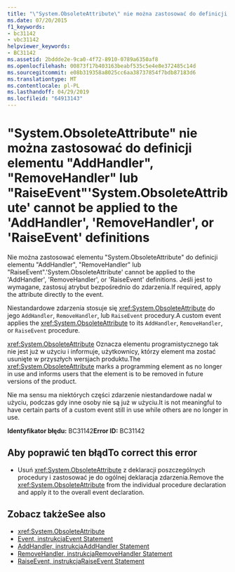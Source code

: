 ```yaml
---
title: "\"System.ObsoleteAttribute\" nie można zastosować do definicji elementu \"AddHandler\", \"RemoveHandler\" lub \"RaiseEvent\""
ms.date: 07/20/2015
f1_keywords:
- bc31142
- vbc31142
helpviewer_keywords:
- BC31142
ms.assetid: 2bddde2e-9ca0-4f72-8910-0789a6350af8
ms.openlocfilehash: 00873f17b403163beabf535c5e4e8e372485c14d
ms.sourcegitcommit: e08b319358a8025cc6aa38737854f7bdb87183d6
ms.translationtype: MT
ms.contentlocale: pl-PL
ms.lasthandoff: 04/29/2019
ms.locfileid: "64913143"
---
```

# <a name="systemobsoleteattribute-cannot-be-applied-to-the-addhandler-removehandler-or-raiseevent-definitions"></a><span data-ttu-id="d72bf-102">"System.ObsoleteAttribute" nie można zastosować do definicji elementu "AddHandler", "RemoveHandler" lub "RaiseEvent"</span><span class="sxs-lookup"><span data-stu-id="d72bf-102">'System.ObsoleteAttribute' cannot be applied to the 'AddHandler', 'RemoveHandler', or 'RaiseEvent' definitions</span></span>
<span data-ttu-id="d72bf-103">Nie można zastosować elementu "System.ObsoleteAttribute" do definicji elementu "AddHandler", "RemoveHandler" lub "RaiseEvent".</span><span class="sxs-lookup"><span data-stu-id="d72bf-103">'System.ObsoleteAttribute' cannot be applied to the 'AddHandler', 'RemoveHandler', or 'RaiseEvent' definitions.</span></span> <span data-ttu-id="d72bf-104">Jeśli jest to wymagane, zastosuj atrybut bezpośrednio do zdarzenia.</span><span class="sxs-lookup"><span data-stu-id="d72bf-104">If required, apply the attribute directly to the event.</span></span>  
  
 <span data-ttu-id="d72bf-105">Niestandardowe zdarzenia stosuje się <xref:System.ObsoleteAttribute> do jego `AddHandler`, `RemoveHandler`, lub `RaiseEvent` procedury.</span><span class="sxs-lookup"><span data-stu-id="d72bf-105">A custom event applies the <xref:System.ObsoleteAttribute> to its `AddHandler`, `RemoveHandler`, or `RaiseEvent` procedure.</span></span>  
  
 <span data-ttu-id="d72bf-106"><xref:System.ObsoleteAttribute> Oznacza elementu programistycznego tak nie jest już w użyciu i informuje, użytkownicy, którzy element ma zostać usunięte w przyszłych wersjach produktu.</span><span class="sxs-lookup"><span data-stu-id="d72bf-106">The <xref:System.ObsoleteAttribute> marks a programming element as no longer in use and informs users that the element is to be removed in future versions of the product.</span></span>  
  
 <span data-ttu-id="d72bf-107">Nie ma sensu ma niektórych części zdarzenie niestandardowe nadal w użyciu, podczas gdy inne osoby nie są już w użyciu.</span><span class="sxs-lookup"><span data-stu-id="d72bf-107">It is not meaningful to have certain parts of a custom event still in use while others are no longer in use.</span></span>  
  
 <span data-ttu-id="d72bf-108">**Identyfikator błędu:** BC31142</span><span class="sxs-lookup"><span data-stu-id="d72bf-108">**Error ID:** BC31142</span></span>  
  
## <a name="to-correct-this-error"></a><span data-ttu-id="d72bf-109">Aby poprawić ten błąd</span><span class="sxs-lookup"><span data-stu-id="d72bf-109">To correct this error</span></span>  
  
- <span data-ttu-id="d72bf-110">Usuń <xref:System.ObsoleteAttribute> z deklaracji poszczególnych procedury i zastosować je do ogólnej deklaracja zdarzenia.</span><span class="sxs-lookup"><span data-stu-id="d72bf-110">Remove the <xref:System.ObsoleteAttribute> from the individual procedure declaration and apply it to the overall event declaration.</span></span>  
  
## <a name="see-also"></a><span data-ttu-id="d72bf-111">Zobacz także</span><span class="sxs-lookup"><span data-stu-id="d72bf-111">See also</span></span>

- <xref:System.ObsoleteAttribute>
- [<span data-ttu-id="d72bf-112">Event, instrukcja</span><span class="sxs-lookup"><span data-stu-id="d72bf-112">Event Statement</span></span>](../../visual-basic/language-reference/statements/event-statement.md)
- [<span data-ttu-id="d72bf-113">AddHandler, instrukcja</span><span class="sxs-lookup"><span data-stu-id="d72bf-113">AddHandler Statement</span></span>](../../visual-basic/language-reference/statements/addhandler-statement.md)
- [<span data-ttu-id="d72bf-114">RemoveHandler, instrukcja</span><span class="sxs-lookup"><span data-stu-id="d72bf-114">RemoveHandler Statement</span></span>](../../visual-basic/language-reference/statements/removehandler-statement.md)
- [<span data-ttu-id="d72bf-115">RaiseEvent, instrukcja</span><span class="sxs-lookup"><span data-stu-id="d72bf-115">RaiseEvent Statement</span></span>](../../visual-basic/language-reference/statements/raiseevent-statement.md)
